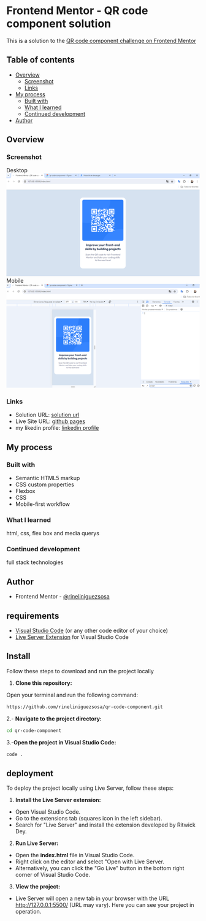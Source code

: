 # Frontend Mentor - QR code component solution

This is a solution to the [QR code component challenge on Frontend Mentor](https://www.frontendmentor.io/solutions/qr-code-challengue-with-css-flex-box-wqpMXoqUYk)

## Table of contents

- [Overview](#overview)
  - [Screenshot](#screenshot)
  - [Links](#links)
- [My process](#my-process)
  - [Built with](#built-with)
  - [What I learned](#what-i-learned)
  - [Continued development](#continued-development)
- [Author](#author)


## Overview

### Screenshot
Desktop
![](./screenshot/desktop.png)
Mobile
![](./screenshot/mobile.png)


### Links

- Solution URL: [solution url](https://www.frontendmentor.io/solutions/qr-code-challengue-with-css-flex-box-wqpMXoqUYk)
- Live Site URL: [github pages](https://rineliniguezsosa.github.io/qr-code-component/)
- my likedin profile: [linkedin profile](https://www.linkedin.com/in/rinel-i%C3%B1iguez-758a68203/)

## My process

### Built with

- Semantic HTML5 markup
- CSS custom properties
- Flexbox
- CSS
- Mobile-first workflow

### What I learned

html, css, flex box and media querys 

### Continued development

full stack technologies


## Author
- Frontend Mentor - [@rineliniguezsosa](https://www.frontendmentor.io/profile/rineliniguezsosa)

## requirements 

- [Visual Studio Code](https://code.visualstudio.com/) (or any other code editor of your choice)
- [Live Server Extension](https://marketplace.visualstudio.com/items?itemName=ritwickdey.LiveServer) for Visual Studio Code

## Install

Follow these steps to download and run the project locally

1. **Clone this repository:**

  Open your terminal and run the following command:

   ```bash
   https://github.com/rineliniguezsosa/qr-code-component.git
   ```

2.- **Navigate to the project directory:**

```bash
cd qr-code-component
```

3.-**Open the project in Visual Studio Code:**

```bash
code .
```

## deployment

To deploy the project locally using Live Server, follow these steps:

1. **Install the Live Server extension:**

- Open Visual Studio Code.
- Go to the extensions tab (squares icon in the left sidebar).
- Search for "Live Server" and install the extension developed by Ritwick Dey.

2. **Run Live Server:**

- Open the **index.html** file in Visual Studio Code.
- Right click on the editor and select "Open with Live Server.
- Alternatively, you can click the "Go Live" button in the bottom right corner of Visual Studio Code.

3. **View the project:**

- Live Server will open a new tab in your browser with the URL http://127.0.0.1:5500/ (URL may vary). Here you can see your project in operation.
